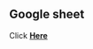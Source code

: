## Google sheet
Click [**Here**](https://docs.google.com/spreadsheets/d/1X3kEXL93fzyea7RY2HF1wKJO_xz6VEanbSiCTS9j37U/edit#gid=1876199994)
